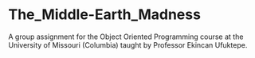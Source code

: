 # The_Middle-Earth_Madness
A group assignment for the Object Oriented Programming course at the University of Missouri (Columbia) taught by Professor Ekincan Ufuktepe.
